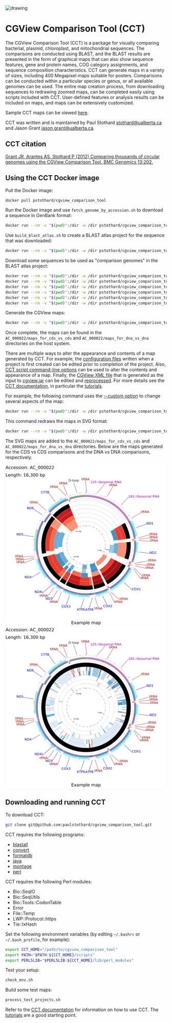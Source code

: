 <img src="sample1.png" alt="drawing" width="200"/>

# CGView Comparison Tool (CCT)
The CGView Comparison Tool (CCT) is a package for visually comparing bacterial, plasmid, chloroplast, and mitochondrial sequences. The comparisons are conducted using BLAST, and the BLAST results are presented in the form of graphical maps that can also show sequence features, gene and protein names, COG category assignments, and sequence composition characteristics. CCT can generate maps in a variety of sizes, including 400 Megapixel maps suitable for posters. Comparisons can be conducted within a particular species or genus, or all available genomes can be used. The entire map creation process, from downloading sequences to redrawing zoomed maps, can be completed easily using scripts included with CCT. User-defined features or analysis results can be included on maps, and maps can be extensively customized.

Sample CCT maps can be viewed [here](https://paulstothard.github.io/cgview_comparison_tool/index.html).

CCT was written and is maintained by Paul Stothard <stothard@ualberta.ca> and Jason Grant <jason.grant@ualberta.ca>.

## CCT citation

[Grant JR, Arantes AS, Stothard P (2012) Comparing thousands of circular genomes using the CGView Comparison Tool. BMC Genomics 13:202.](https://pubmed.ncbi.nlm.nih.gov/22621371/)

## Using the CCT Docker image

Pull the Docker image:

```bash
docker pull pstothard/cgview_comparison_tool
```

Run the Docker image and use `fetch_genome_by_accession.sh` to download a sequence in GenBank format:

```bash
docker run --rm -v "$(pwd)":/dir -w /dir pstothard/cgview_comparison_tool fetch_genome_by_accession.sh -a AC_000022 -o ./
```

Use `build_blast_atlas.sh` to create a BLAST atlas project for the sequence that was downloaded:

```bash
docker run --rm -v "$(pwd)":/dir -w /dir pstothard/cgview_comparison_tool build_blast_atlas.sh -i AC_000022.gbk
```

Download some sequences to be used as "comparison genomes" in the BLAST atlas project:

```bash
docker run --rm -v "$(pwd)":/dir -w /dir pstothard/cgview_comparison_tool fetch_genome_by_accession.sh -a NC_046914 -o ./AC_000022/comparison_genomes
docker run --rm -v "$(pwd)":/dir -w /dir pstothard/cgview_comparison_tool fetch_genome_by_accession.sh -a NC_047196 -o ./AC_000022/comparison_genomes
docker run --rm -v "$(pwd)":/dir -w /dir pstothard/cgview_comparison_tool fetch_genome_by_accession.sh -a NC_047457 -o ./AC_000022/comparison_genomes
docker run --rm -v "$(pwd)":/dir -w /dir pstothard/cgview_comparison_tool fetch_genome_by_accession.sh -a AC_000022 -o ./AC_000022/comparison_genomes
docker run --rm -v "$(pwd)":/dir -w /dir pstothard/cgview_comparison_tool fetch_genome_by_accession.sh -a NC_001326 -o ./AC_000022/comparison_genomes
docker run --rm -v "$(pwd)":/dir -w /dir pstothard/cgview_comparison_tool fetch_genome_by_accession.sh -a NC_043914 -o ./AC_000022/comparison_genomes
```

Generate the CGView maps:

```bash
docker run --rm -v "$(pwd)":/dir -w /dir pstothard/cgview_comparison_tool build_blast_atlas.sh -p AC_000022 -z medium
```

Once complete, the maps can be found in the `AC_000022/maps_for_cds_vs_cds` and `AC_000022/maps_for_dna_vs_dna` directories on the host system.

There are multiple ways to alter the appearance and contents of a map generated by CCT. For example, the [configuration files](https://paulstothard.github.io/cgview_comparison_tool/creating_maps.html#controlling-content) written when a project is first created can be edited prior to completion of the project. Also, [CCT script command-line options](https://paulstothard.github.io/cgview_comparison_tool/commands.html) can be used to alter the contents and appearance of a map. Finally, the [CGView XML file](https://paulstothard.github.io/cgview/xml_overview.html) that is generated as the input to [cgview.jar](https://github.com/paulstothard/cgview) can be edited and [reprocessed](https://paulstothard.github.io/cgview_comparison_tool/commands.html##redraw_maps). For more details see the [CCT documentation](https://paulstothard.github.io/cgview_comparison_tool/index.html), in particular the [tutorials](https://paulstothard.github.io/cgview_comparison_tool/tutorials.html).

For example, the following command uses the [--custom option](https://paulstothard.github.io/cgview_comparison_tool/customization_keys.html) to change several aspects of the map:

```bash
docker run --rm -v "$(pwd)":/dir -w /dir pstothard/cgview_comparison_tool build_blast_atlas.sh -p AC_000022 -x -z medium --custom "title='Example map' global_label=T legend=F use_opacity=F backboneRadius=900 labelFontSize=60 borderColor=white width=3000 height=3000"
```

This command redraws the maps in SVG format:

```bash
docker run --rm -v "$(pwd)":/dir -w /dir pstothard/cgview_comparison_tool redraw_maps.sh -p AC_000022 -f svg
```

The SVG maps are added to the `AC_000022/maps_for_cds_vs_cds` and `AC_000022/maps_for_dna_vs_dna` directories. Below are the maps generated for the CDS vs CDS comparisons and the DNA vs DNA comparisons, respectively.

![CGView map](sample1.svg)
![CGView map](sample2.svg)

## Downloading and running CCT

To download CCT:

```bash
git clone git@github.com:paulstothard/cgview_comparison_tool.git
```

CCT requires the following programs:

* [blastall](https://ftp.ncbi.nlm.nih.gov/blast/executables/legacy.NOTSUPPORTED/)
* [convert](https://imagemagick.org/)
* [formatdb](https://ftp.ncbi.nlm.nih.gov/blast/executables/legacy.NOTSUPPORTED/)
* [java](https://openjdk.java.net)
* [montage](https://imagemagick.org/)
* [perl](https://www.perl.org)

CCT requires the following Perl modules:

* Bio::SeqIO
* Bio::SeqUtils
* Bio::Tools::CodonTable
* Error
* File::Temp
* LWP::Protocol::https
* Tie::IxHash

Set the following environment variables (by editing `~/.bashrc` or `~/.bash_profile`, for example):

```bash
export CCT_HOME="/path/to/cgview_comparison_tool"
export PATH="$PATH:${CCT_HOME}/scripts"
export PERL5LIB="$PERL5LIB:${CCT_HOME}/lib/perl_modules"
```

Test your setup:

```bash
check_env.sh
```

Build some test maps:

```bash
process_test_projects.sh
```

Refer to the [CCT documentation](https://paulstothard.github.io/cgview_comparison_tool/index.html) for information on how to use CCT. The [tutorials](https://paulstothard.github.io/cgview_comparison_tool/tutorials.html) are a good starting point.
